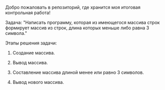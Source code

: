 Добро пожаловать в репозиторий, где хранится моя итоговая контрольная работа!

Задача: "Написать программу, которая из имеющегося массива строк формирует массив из строк, длина которых меньше либо равна 3 символа."

Этапы решения задачи:

1. Создание массива.

2. Вывод массива.

3. Составление массива длиной менее или равно 3 символов.

4. Вывод нового массива.